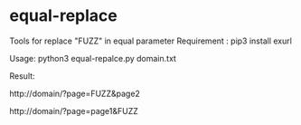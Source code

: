 # equal-replace

Tools for replace "FUZZ" in equal parameter
Requirement : pip3 install exurl

Usage: python3 equal-repalce.py domain.txt

Result:

http://domain/?page=FUZZ&page2

http://domain/?page=page1&FUZZ

